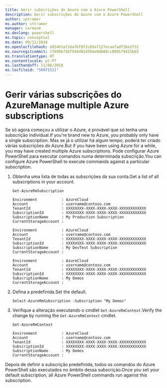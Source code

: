 ```yaml
---
title: Gerir subscrições do Azure com o Azure PowerShell
description: Gerir subscrições do Azure com o Azure PowerShell
author: sptramer
ms.author: sttramer
manager: carmonm
ms.devlang: powershell
ms.topic: conceptual
ms.date: 09/11/2018
ms.openlocfilehash: a93461af1dafbf8f2c85ef127ecaefadf3be2f52
ms.sourcegitcommit: 1f699b72bf544d92459da9d888cc0091f9415b65
ms.translationtype: HT
ms.contentlocale: pt-PT
ms.lasthandoff: 11/06/2018
ms.locfileid: "50971521"
---
```

# <a name="manage-multiple-azure-subscriptions"></a><span data-ttu-id="e3878-103">Gerir várias subscrições do Azure</span><span class="sxs-lookup"><span data-stu-id="e3878-103">Manage multiple Azure subscriptions</span></span>

<span data-ttu-id="e3878-104">Se só agora começou a utilizar o Azure, é provável que só tenha uma subscrição individual.</span><span class="sxs-lookup"><span data-stu-id="e3878-104">If you're brand new to Azure, you probably only have a single subscription.</span></span> <span data-ttu-id="e3878-105">Mas se já o utilizar há algum tempo, poderá ter criado várias subscrições do Azure.</span><span class="sxs-lookup"><span data-stu-id="e3878-105">But if you have been using Azure for a while, you may have created multiple Azure subscriptions.</span></span> <span data-ttu-id="e3878-106">Pode configurar Azure PowerShell para executar comandos numa determinada subscrição.</span><span class="sxs-lookup"><span data-stu-id="e3878-106">You can configure Azure PowerShell to execute commands against a particular subscription.</span></span>

1. <span data-ttu-id="e3878-107">Obtenha uma lista de todas as subscrições da sua conta.</span><span class="sxs-lookup"><span data-stu-id="e3878-107">Get a list of all subscriptions in your account.</span></span>

    ```azurepowershell-interactive
    Get-AzureRmSubscription
    ```

    ```output
    Environment           : AzureCloud
    Account               : username@contoso.com
    TenantId              : XXXXXXXX-XXXX-XXXX-XXXX-XXXXXXXXXXXX
    SubscriptionId        : XXXXXXXX-XXXX-XXXX-XXXX-XXXXXXXXXXXX
    SubscriptionName      : My Production Subscription
    CurrentStorageAccount :

    Environment           : AzureCloud
    Account               : username@contoso.com
    TenantId              : XXXXXXXX-XXXX-XXXX-XXXX-XXXXXXXXXXXX
    SubscriptionId        : XXXXXXXX-XXXX-XXXX-XXXX-XXXXXXXXXXXX
    SubscriptionName      : My DevTest Subscription
    CurrentStorageAccount :

    Environment           : AzureCloud
    Account               : username@contoso.com
    TenantId              : XXXXXXXX-XXXX-XXXX-XXXX-XXXXXXXXXXXX
    SubscriptionId        : XXXXXXXX-XXXX-XXXX-XXXX-XXXXXXXXXXXX
    SubscriptionName      : My Demos
    CurrentStorageAccount :
    ```

2. <span data-ttu-id="e3878-108">Defina a predefinida.</span><span class="sxs-lookup"><span data-stu-id="e3878-108">Set the default.</span></span>

    ```azurepowershell-interactive
    Select-AzureRmSubscription -Subscription "My Demos"
    ```

3. <span data-ttu-id="e3878-109">Verifique a alteração executando o cmdlet `Get-AzureRmContext`.</span><span class="sxs-lookup"><span data-stu-id="e3878-109">Verify the change by running the `Get-AzureRmContext` cmdlet.</span></span>

    ```azurepowershell-interactive
    Get-AzureRmContext
    ```

    ```output
    Environment           : AzureCloud
    Account               : username@contoso.com
    TenantId              : XXXXXXXX-XXXX-XXXX-XXXX-XXXXXXXXXXXX
    SubscriptionId        : XXXXXXXX-XXXX-XXXX-XXXX-XXXXXXXXXXXX
    SubscriptionName      : My Demos
    CurrentStorageAccount :
    ```

<span data-ttu-id="e3878-110">Depois de definir a subscrição predefinida, todos os comandos do Azure PowerShell são executados no âmbito dessa subscrição.</span><span class="sxs-lookup"><span data-stu-id="e3878-110">Once you set your default subscription, all Azure PowerShell commands run against this subscription.</span></span>
